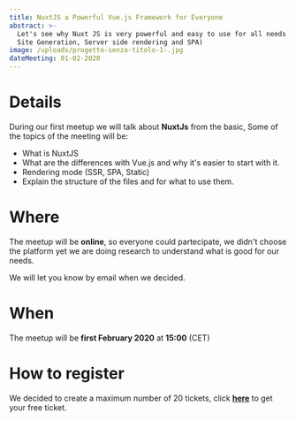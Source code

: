 ```yaml
---
title: NuxtJS a Powerful Vue.js Framework for Everyone
abstract: >-
  Let's see why Nuxt JS is very powerful and easy to use for all needs (Static  
  Site Generation, Server side rendering and SPA)
image: /uploads/progetto-senza-titolo-1-.jpg
dateMeeting: 01-02-2020
---
```

# Details

During our first  meetup we will talk about **NuxtJs** from the basic, Some of the topics of the meeting will be:

* What is NuxtJS
* What are the differences with Vue.js and why it's easier to start with it.
* Rendering mode (SSR, SPA, Static)
* Explain the structure of the files and for what to use them.

# Where

The meetup will be **online**, so everyone could partecipate, we didn't choose the platform yet we are doing research to understand what is good for our needs.

We will let you know by email when we decided.

# When

The meetup will be **first February 2020** at **15:00** (CET)

# How to register

We decided to create a maximum number of 20 tickets, click [**here**](https://www.eventbrite.com/e/82349558747) to get your free ticket.
